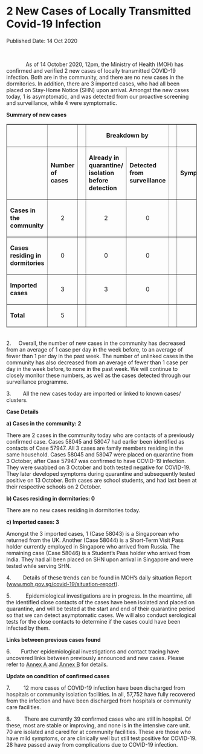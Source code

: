 <html>
    <meta http-equiv="Content-Type" content="text/html; charset=utf-8"/>
    <meta charset="utf-8"/>
    <title>2 New Cases of Locally Transmitted  Covid-19 Infection </title>
    <body><h1>2 New Cases of Locally Transmitted  Covid-19 Infection </h1>
    <p>Published Date: 14 Oct 2020</p> <p>&nbsp;</p><p>&nbsp; &nbsp; &nbsp; &nbsp; &nbsp; &nbsp; &nbsp;As of 14 October 2020, 12pm, the Ministry of Health (MOH) has confirmed and verified 2 new cases of locally transmitted COVID-19 infection. Both are in the community, and there are no new cases in the dormitories. In addition, there are 3 imported cases, who had all been placed on Stay-Home Notice (SHN) upon arrival. Amongst the new cases today, 1 is asymptomatic, and was detected from our proactive screening and surveillance, while 4 were symptomatic.&nbsp;</p> <p><strong>Summary of new cases</strong></p><table border="1" cellspacing="0" cellpadding="0" width="605"> <tbody><tr> <td width="129"> <p align="right">&nbsp;</p> </td> <td width="60"> <p>&nbsp;</p> </td> <td width="16" valign="top"> <p>&nbsp;</p> </td> <td width="192" colspan="2"> <p align="center"><strong>Breakdown by</strong></p> </td> <td width="16" valign="top"> <p>&nbsp;</p> </td> <td width="192" colspan="2"> <p align="center"><strong>Breakdown by</strong></p> </td> </tr> <tr> <td width="129"> <p align="right">&nbsp;</p> </td> <td width="60"> <p><strong>Number of cases</strong></p> </td> <td width="16" valign="top"> <p>&nbsp;</p> </td> <td width="96"> <p><strong>Already in quarantine/ isolation before detection</strong></p> </td> <td width="96"> <p><strong>Detected from surveillance</strong></p> </td> <td width="16" valign="top"> <p>&nbsp;</p> </td> <td width="96"> <p><strong>Symptomatic</strong></p> </td> <td width="96"> <p><strong>Asymptomatic</strong></p> </td> </tr> <tr> <td width="129"> <p><strong>Cases in the community</strong></p> </td> <td width="60"> <p align="center">2</p> </td> <td width="16" valign="top"> <p align="center">&nbsp;</p> </td> <td width="96"> <p align="center">2</p> </td> <td width="96"> <p align="center">0</p> </td> <td width="16" valign="top"> <p align="center">&nbsp;</p> </td> <td width="96"> <p align="center">2</p> </td> <td width="96"> <p align="center">0</p> </td> </tr> <tr> <td width="129"> <p><strong>Cases residing in dormitories</strong></p> </td> <td width="60"> <p align="center">0</p> </td> <td width="16" valign="top"> <p align="center">&nbsp;</p> </td> <td width="96"> <p align="center">0</p> </td> <td width="96"> <p align="center">0</p> </td> <td width="16" valign="top"> <p align="center">&nbsp;</p> </td> <td width="96"> <p align="center">0</p> </td> <td width="96"> <p align="center">0</p> </td> </tr> <tr> <td width="129"> <p><strong>Imported cases</strong></p> </td> <td width="60"> <p align="center">3</p> </td> <td width="16" valign="top"> <p align="center">&nbsp;</p> </td> <td width="96"> <p align="center">3</p> </td> <td width="96"> <p align="center">0</p> </td> <td width="16" valign="top"> <p align="center">&nbsp;</p> </td> <td width="96"> <p align="center">2</p> </td> <td width="96"> <p align="center">1</p> </td> </tr> <tr> <td width="129"> <p><strong>Total</strong></p> </td> <td width="60"> <p align="center">5</p> </td> <td width="16" valign="top"> <p align="center">&nbsp;</p> </td> <td width="96"> <p align="center">&nbsp;</p> </td> <td width="96"> <p align="center">&nbsp;</p> </td> <td width="16" valign="top"> <p align="center">&nbsp;</p> </td> <td width="96"> <p align="center">&nbsp;</p> </td> <td width="96"> <p align="center">&nbsp;</p> </td> </tr> </tbody></table><p><br>2.&nbsp; &nbsp; &nbsp;Overall, the number of new cases in the community has decreased from an average of 1 case per day in the week before, to an average of fewer than 1 per day in the past week. The number of unlinked cases in the community has also decreased from an average of fewer than 1 case per day in the week before, to none in the past week.&nbsp;We will continue to closely monitor these numbers, as well as the cases detected through our surveillance programme.</p><p>3.&nbsp; &nbsp; &nbsp; &nbsp; All the new cases today are imported or linked to known cases/ clusters.</p><p><strong></strong><strong>Case Details</strong></p><p><strong>a) Cases in the community: 2</strong></p><p>There are 2 cases in the community today who are contacts of a previously confirmed case. Cases 58045 and 58047 had earlier been identified as contacts of Case 57947. All 3 cases are family members residing in the same household. Cases 58045 and 58047 were placed on quarantine from 3 October, after Case 57947 was confirmed to have COVID-19 infection. They were swabbed on 3 October and both tested negative for COVID-19. They later developed symptoms during quarantine and subsequently tested positive on 13 October. Both cases are school students, and had last been at their respective schools on 2 October.&nbsp;</p><p><strong>b) Cases residing in dormitories: 0</strong></p><p>There are no new cases residing in dormitories today.</p><p><strong>c) Imported cases: 3</strong></p><p>Amongst the 3 imported cases, 1 (Case 58043) is a Singaporean who returned from the UK. Another (Case 58044) is a Short-Term Visit Pass holder currently employed in Singapore who arrived from Russia. The remaining case (Case 58046) is a Student’s Pass holder who arrived from India. They had all been placed on SHN upon arrival in Singapore and were tested while serving SHN.</p><p>4.&nbsp; &nbsp; &nbsp; &nbsp; Details of these trends can be found in MOH’s daily situation Report (<a href="http://www.moh.gov.sg/covid-19/situation-report">www.moh.gov.sg/covid-19/situation-report</a>).</p><p>5.&nbsp; &nbsp; &nbsp; &nbsp; &nbsp; Epidemiological investigations are in progress. In the meantime, all the identified close contacts of the cases have been isolated and placed on quarantine, and will be tested at the start and end of their quarantine period so that we can detect asymptomatic cases. We will also conduct serological tests for the close contacts to determine if the cases could have been infected by them.</p><p><strong>Links between previous cases found</strong></p><p>6.<b>&nbsp; &nbsp; &nbsp; &nbsp;&nbsp;</b>Further epidemiological investigations and contact tracing have uncovered links between previously announced and new cases. Please refer to <u><a href="/docs/librariesprovider5/default-document-library/annex-a-(14-oct).pdf?sfvrsn=33aabd7_0" title="Annex A ">Annex A </a></u> and&nbsp;<a href="/docs/librariesprovider5/default-document-library/annex-b-(14-oct).pdf?sfvrsn=4a55a1f_0"><u>Annex B</u></a> for details.</p><p><strong></strong><strong>Update on condition of confirmed cases</strong></p><p>7.&nbsp; &nbsp; &nbsp; &nbsp; &nbsp;12 more cases of COVID-19 infection have been discharged from hospitals or community isolation facilities. In all, 57,752 have fully recovered from the infection and have been discharged from hospitals or community care facilities.</p><p>8.&nbsp; &nbsp; &nbsp; &nbsp; &nbsp;There are currently 39 confirmed cases who are still in hospital. Of these, most are stable or improving, and none is in the intensive care unit. 70 are isolated and cared for at community facilities. These are those who have mild symptoms, or are clinically well but still test positive for COVID-19. 28 have passed away from complications due to COVID-19 infection.</p> <br></body>
</html>
